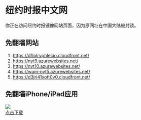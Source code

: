 <h1>纽约时报中文网</h1>
<p>你正在访问纽约时报镜像网站页面，因为原网址在中国大陆被封锁。</p>
<h2>免翻墙网站</h2>
<ol>
<li><a href="https://d1lolrvphlecio.cloudfront.net/" target="1">https://d1lolrvphlecio.cloudfront.net/</a></li>
<li><a href="https://nyt9.azurewebsites.net/" target="2">https://nyt9.azurewebsites.net/</a></li>
<li><a href="https://nyt10.azurewebsites.net/" target="3">https://nyt10.azurewebsites.net/</a></li>
<li><a href="https://wam-nyt5.azurewebsites.net/" target="4">https://wam-nyt5.azurewebsites.net/</a></li>
<li><a href="https://d3jri41xoft0v0.cloudfront.net/" target="5">https://d3jri41xoft0v0.cloudfront.net/</a></li>
</ol>
<h2>免翻墙iPhone/iPad应用</h2>
<p>
	<a href="https://itunes.apple.com/cn/app/niu-yue-shi-bao-zhong-wen-wang/id807498298?mt=8">
		<img src="icon175x175.jpeg" />
		<br/>点击下载
	</a>
</p>